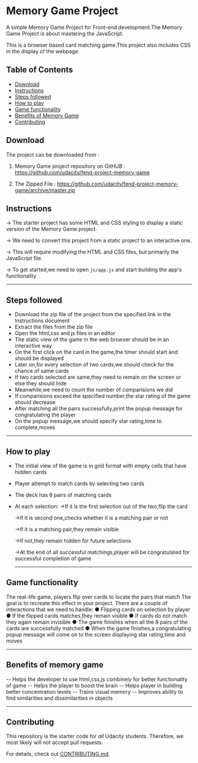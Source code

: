 # Memory Game Project

A simple Memory Game Project for Front-end development.The Memory Game Project is about mastering the JavaScript.

This is a browser based card matching game.This project also includes CSS in the display of the webpage.

## Table of Contents

-   [Download](#download)
-   [Instructions](#instructions)
-   [Steps followed](#steps-followed)
-   [How to play](#how-to-play)
-   [Game functionality](#game-functionality)
-   [Benefits of Memory Game](#benefits-of-memory-game)
-   [Contributing](#contributing)

## Download

The project can be downloaded from :

1.  Memory Game project repository on GitHUB : <https://github.com/udacity/fend-project-memory-game>

2.  The Zipped File : <https://github.com/udacity/fend-project-memory-game/archive/master.zip>

## Instructions

\-> The starter project has some HTML and CSS styling to display a static version of the Memory Game project.

\-> We need to convert this project from a static project to an interactive one.

\-> This will require modifying the HTML and CSS files, but primarily the JavaScript file.

\-> To get started,we need to open `js/app.js` and start building the app's functionality

* * *

## Steps followed

-   Download the zip file of the project from the specified link in the Instructions document
-   Extract the files from the zip file
-   Open the html,css and js files in an editor
-   The static view of the game in the web browser should be in an interactive way
-   On the first click on the card in the game,the timer should start and should be displayed
-   Later on,for every selection of two cards,we should check for the chance of same cards
-   If two cards selected are same,they need to remain on the screen or else they should hide
-   Meanwhile,we need to count the number of comparisions we did
-   If comparisions exceed the specified number,the star rating of the game should decrease
-   After matching all the pairs successfully,print the popup message for congratulating the player
-   On the popup message,we should specify star rating,time to complete,moves

* * *

## How to play

-   The initial view of the game is in grid format with empty cells that have hidden cards
-   Player attempt to match cards by selecting two cards
-   The deck has 8 pairs of matching cards
-   At each selection:
       \->If it is the first selection out of the two,flip the card
      
       \->If it is second one,checks whether it is a matching pair or not
       
       \->If it is a matching pair,they  remain visible
       
       \->If not,they remain hidden for future selections
       
       
       \->At the end of all successful matchings,player will be congratulated for successful completion of game

    * * *

## Game functionality

The real-life game, players flip over cards to locate the pairs that match The goal is to recreate this effect in your project. There are a couple of interactions that we need to handle:
● Flipping cards on selection by player
● If the flipped cards matches,they remain visible
● If cards do not match they again remain invisible
● The game finishes when all the 8 pairs of the cards are successfully matched
● When the game finishes,a congratulating popup message will come on to the screen displaying star rating,time and moves

* * *

## Benefits of memory game

\-- Helps the developer to use html,css,js combinely for better functionality of game
\-- Helps the player to boost the brain
\-- Helps player in building better concentration levels
\-- Trains visual memory
\-- Improves ability to find similarities and dissimilarities in objects

* * *

## Contributing

This repository is the starter code for _all_ Udacity students. Therefore, we most likely will not accept pull requests.

For details, check out [CONTRIBUTING.md](CONTRIBUTING.md).
